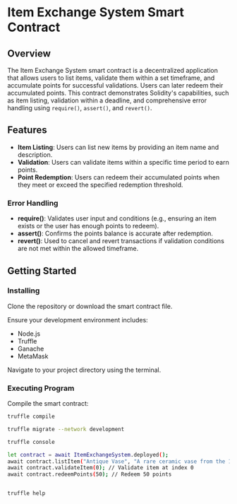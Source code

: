 # Item Exchange System Smart Contract

## Overview

The Item Exchange System smart contract is a decentralized application that allows users to list items, validate them within a set timeframe, and accumulate points for successful validations. Users can later redeem their accumulated points. This contract demonstrates Solidity's capabilities, such as item listing, validation within a deadline, and comprehensive error handling using `require()`, `assert()`, and `revert()`.

## Features

- **Item Listing**: Users can list new items by providing an item name and description.
- **Validation**: Users can validate items within a specific time period to earn points.
- **Point Redemption**: Users can redeem their accumulated points when they meet or exceed the specified redemption threshold.

### Error Handling

- **require()**: Validates user input and conditions (e.g., ensuring an item exists or the user has enough points to redeem).
- **assert()**: Confirms the points balance is accurate after redemption.
- **revert()**: Used to cancel and revert transactions if validation conditions are not met within the allowed timeframe.

## Getting Started

### Installing

Clone the repository or download the smart contract file.

Ensure your development environment includes:

- Node.js
- Truffle
- Ganache
- MetaMask

Navigate to your project directory using the terminal.

### Executing Program

Compile the smart contract:

```bash
truffle compile

truffle migrate --network development

truffle console

let contract = await ItemExchangeSystem.deployed();
await contract.listItem("Antique Vase", "A rare ceramic vase from the 18th century");
await contract.validateItem(0); // Validate item at index 0
await contract.redeemPoints(50); // Redeem 50 points


truffle help
